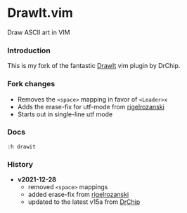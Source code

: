# DrawIt.vim

Draw ASCII art in VIM

### Introduction
This is my fork of the fantastic [DrawIt](http://www.drchip.org/astronaut/vim/index.html#DRAWIT) vim plugin by DrChip.

### Fork changes
- Removes the `<space>` mapping in favor of `<Leader>x` 
- Adds the erase-fix for utf-mode from [rigelrozanski](https://github.com/rigelrozanski/DrawIt)
- Starts out in single-line utf mode

### Docs
`:h drawit`

### History
- **v2021-12-28**
  - removed `<space>` mappings
  - added erase-fix from [rigelrozanski](https://github.com/rigelrozanski/DrawIt)
  - updated to the latest v15a from [DrChip](http://www.drchip.org/)
